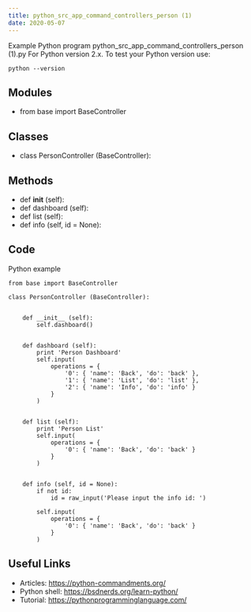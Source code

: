 ```yaml
---
title: python_src_app_command_controllers_person (1)
date: 2020-05-07
---
```

Example Python program python_src_app_command_controllers_person (1).py
For Python version 2.x.
To test your Python version use:

    python --version

## Modules

* from base import BaseController

## Classes

* class PersonController (BaseController):

## Methods

* def __init__ (self):
* def dashboard (self):
* def list (self):
* def info (self, id = None):

## Code

Python example

    from base import BaseController
    
    class PersonController (BaseController):
    
    
        def __init__ (self):
            self.dashboard()
    
    
        def dashboard (self):
            print 'Person Dashboard'
            self.input(
                operations = {
                    '0': { 'name': 'Back', 'do': 'back' },
                    '1': { 'name': 'List', 'do': 'list' },
                    '2': { 'name': 'Info', 'do': 'info' }
                }
            )
    
    
        def list (self):
            print 'Person List'
            self.input(
                operations = {
                    '0': { 'name': 'Back', 'do': 'back' }
                }
            )
    
    
        def info (self, id = None):
            if not id:
                id = raw_input('Please input the info id: ')
    
            self.input(
                operations = {
                    '0': { 'name': 'Back', 'do': 'back' }
                }
            )
    

## Useful Links

- Articles: https://python-commandments.org/
- Python shell: https://bsdnerds.org/learn-python/
- Tutorial: https://pythonprogramminglanguage.com/
